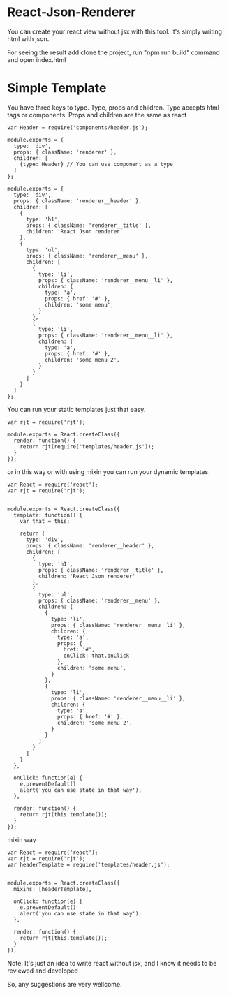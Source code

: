 # React-Json-Renderer


You can create your react view without jsx with this tool. It's simply writing html with json.

For seeing the result add clone the project, run "npm run build" command and open index.html


# Simple Template

You have three keys to type. Type, props and children. Type accepts html tags or components.
Props and children are the same as react

```
var Header = require('components/header.js');

module.exports = {
  type: 'div',
  props: { className: 'renderer' },
  children: [
    {type: Header} // You can use component as a type
  ]
};
```

```
module.exports = {
  type: 'div',
  props: { className: 'renderer__header' },
  children: [
    {
      type: 'h1',
      props: { className: 'renderer__title' },
      children: 'React Json renderer'
    },
    {
      type: 'ul',
      props: { className: 'renderer__menu' },
      children: [
        {
          type: 'li',
          props: { className: 'renderer__menu__li' },
          children: {
            type: 'a',
            props: { href: '#' },
            children: 'some menu',
          }
        },
        {
          type: 'li',
          props: { className: 'renderer__menu__li' },
          children: {
            type: 'a',
            props: { href: '#' },
            children: 'some menu 2',
          }
        }
      ]
    }
  ]
};
```

You can run your static templates just that easy.
```
var rjt = require('rjt');

module.exports = React.createClass({
  render: function() {
    return rjt(require('templates/header.js'));
  }
});
```


or in this way or with using mixin you can run your dynamic templates.
```
var React = require('react');
var rjt = require('rjt');


module.exports = React.createClass({
  template: function() {
    var that = this;

    return {
      type: 'div',
      props: { className: 'renderer__header' },
      children: [
        {
          type: 'h1',
          props: { className: 'renderer__title' },
          children: 'React Json renderer'
        },
        {
          type: 'ul',
          props: { className: 'renderer__menu' },
          children: [
            {
              type: 'li',
              props: { className: 'renderer__menu__li' },
              children: {
                type: 'a',
                props: {
                  href: '#',
                  onClick: that.onClick
                },
                children: 'some menu',
              }
            },
            {
              type: 'li',
              props: { className: 'renderer__menu__li' },
              children: {
                type: 'a',
                props: { href: '#' },
                children: 'some menu 2',
              }
            }
          ]
        }
      ]
    }
  },

  onClick: function(e) {
    e.preventDefault()
    alert('you can use state in that way');
  },

  render: function() {
    return rjt(this.template());
  }
});
```

mixin way
```
var React = require('react');
var rjt = require('rjt');
var headerTemplate = require('templates/header.js');


module.exports = React.createClass({
  mixins: [headerTemplate],

  onClick: function(e) {
    e.preventDefault()
    alert('you can use state in that way');
  },

  render: function() {
    return rjt(this.template());
  }
});
```


Note: It's just an idea to write react without jsx, and I know it needs to be reviewed and developed

So, any suggestions are very wellcome.
